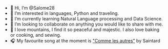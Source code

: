 - 👋 Hi, I’m @Salome28
- 👀 I’m interested in languages, Python and traveling.
- 🌱 I’m currently learning Natural Language processing and Data Science.
- 💞️ I’m looking to collaborate on anything you would like to share with me.
- 💙 I love mountains, I find it so peaceful and majestic. I also love baking or cooking, and sewing.
- 🎧 My favourite song at the moment is ["Comme les autres"](https://www.youtube.com/watch?v=lz0kbJ5W45o) by Saintard 

<!---
Salome28/Salome28 is a ✨ special ✨ repository because its `README.md` (this file) appears on your GitHub profile.
You can click the Preview link to take a look at your changes.
--->

